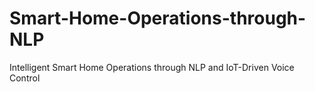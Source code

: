 # Smart-Home-Operations-through-NLP
Intelligent Smart Home Operations through NLP and IoT-Driven Voice Control
